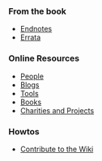 <h3 id="from_the_book">From the book</h3>

<ul>
<li><a href="/endnotes.html">Endnotes</a></li>
<li><a href="/errata.html">Errata</a></li>
</ul>

<h3 id="online_resources">Online Resources</h3>

<ul>
<li><a href="/people.html">People</a></li>
<li><a href="/blogs.html">Blogs</a></li>
<li><a href="/tools.html">Tools</a></li>
<li><a href="/books.html">Books</a></li>
<li><a href="/nonprofits.html">Charities and Projects</a></li>
</ul>

<h3 id="howtos">Howtos</h3>

<ul>
<li><a href="/contributing.html">Contribute to the Wiki</a></li>
</ul>
